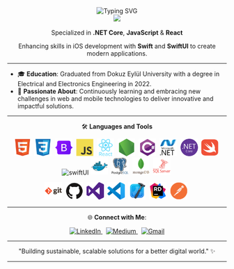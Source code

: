 
<div align="center">
    <img src="https://readme-typing-svg.demolab.com?font=Fira+Code&weight=600&size=28&duration=4000&pause=1000&color=3F83F8&center=true&vCenter=true&random=false&width=435&lines=Hi+there!+%F0%9F%91%8B;I'm+Mehmet+ALBAYRAK;Software+Developer;Welcome+to+my+Profile!" alt="Typing SVG" />
</div>

<div align="center">
    <img src="https://media2.giphy.com/media/qgQUggAC3Pfv687qPC/giphy.gif" width="300"/>
</div>

<div align="center">
  <p>
    Specialized in <strong>.NET Core</strong>, <strong>JavaScript</strong> & <strong>React</strong>
  </p>
  <p>
    Enhancing skills in iOS development with <strong>Swift</strong> and <strong>SwiftUI</strong> to create modern applications.
  </p>
</div>


---

- 🎓 **Education**: Graduated from Dokuz Eylül University with a degree in Electrical and Electronics Engineering in 2022.  
- 🌱 **Passionate About**: Continuously learning and embracing new challenges in web and mobile technologies to deliver innovative and impactful solutions.  


---
<div align="center">

🛠️ **Languages and Tools**
  
  <img src="https://github.com/devicons/devicon/blob/master/icons/html5/html5-original.svg" title="HTML5" alt="HTML" width="40" height="40"/>&nbsp;
  <img src="https://github.com/devicons/devicon/blob/master/icons/css3/css3-original.svg"  title="CSS3" alt="CSS" width="40" height="40"/>&nbsp;
  <img src="https://github.com/devicons/devicon/blob/master/icons/bootstrap/bootstrap-original.svg" title="Bootstrap" alt="Bootstrap" width="40" height="40"/>&nbsp;
  <img src="https://github.com/devicons/devicon/blob/master/icons/javascript/javascript-original.svg" title="JavaScript" alt="JavaScript" width="40" height="40"/>&nbsp;
  <img src="https://github.com/devicons/devicon/blob/master/icons/react/react-original-wordmark.svg" title="React" alt="React" width="40" height="40"/>&nbsp;
  <img src="https://github.com/devicons/devicon/blob/master/icons/nodejs/nodejs-original.svg" title="Node.js" alt="Node.js" width="40" height="40"/>&nbsp;
  <img src="https://github.com/devicons/devicon/blob/master/icons/csharp/csharp-original.svg" title="CSharp" alt="CSharp" width="40" height="40"/>&nbsp;
  <img src="https://github.com/devicons/devicon/blob/master/icons/dot-net/dot-net-original-wordmark.svg" title=".NET Framework" alt=".NET Framework" width="40" height="40"/>&nbsp;
  <img src="https://github.com/devicons/devicon/blob/master/icons/dotnetcore/dotnetcore-original.svg" title=".NET Core" alt=".NET Core" width="40" height="40"/>&nbsp;
  <img src="https://github.com/devicons/devicon/blob/master/icons/swift/swift-original.svg" title="Swift" alt="Swift" width="40" height="40"/>&nbsp;
  <img width="40" alt="swiftUI" src="https://github.com/user-attachments/assets/ae7db6ce-99c5-4286-82a9-281183b5edb3" title="SwiftUI" />
  <img src="https://github.com/devicons/devicon/blob/master/icons/docker/docker-original.svg" title="Docker" alt="Docker" width="40" height="40"/>&nbsp;
  <img src="https://github.com/devicons/devicon/blob/master/icons/postgresql/postgresql-original-wordmark.svg" title="Postgresql" alt="Sql" width="40" height="40"/>&nbsp;
  <img src="https://github.com/devicons/devicon/blob/master/icons/mongodb/mongodb-original-wordmark.svg" title="MongoDB" alt="MongoDB" width="40" height="40"/>&nbsp;
  <img src="https://github.com/devicons/devicon/blob/master/icons/microsoftsqlserver/microsoftsqlserver-plain-wordmark.svg" title="Sql Server" alt="Sql" width="40" height="40"/>&nbsp;

  <img src="https://github.com/devicons/devicon/blob/master/icons/git/git-original-wordmark.svg" title="Git" alt="Git" width="40" height="40"/>&nbsp;
  <img src="https://github.com/devicons/devicon/blob/master/icons/github/github-original.svg" title="Github" alt="Github" width="40" height="40"/>&nbsp;
  <img src="https://github.com/devicons/devicon/blob/master/icons/visualstudio/visualstudio-plain.svg" title="Visual Studio" alt="Visual Studio" width="40" height="40"/>&nbsp;
  <img src="https://github.com/devicons/devicon/blob/master/icons/vscode/vscode-original.svg" title="Visual Studio Code" alt="Visual Studio Code" width="40" height="40"/>&nbsp;
  <img src="https://github.com/devicons/devicon/blob/master/icons/xcode/xcode-original.svg" title="Xcode" alt="Xcode" width="40" height="40"/>&nbsp;
  <img src="https://github.com/devicons/devicon/blob/master/icons/rider/rider-original.svg" title="Rider" alt="Rider" width="40" height="40"/>&nbsp;
  <img src="https://github.com/devicons/devicon/blob/master/icons/postman/postman-original.svg" title="Postman" alt="Postman" width="40" height="40"/>&nbsp;

</div>

---

<div align="center">

🌐 **Connect with Me**:

<a href="https://www.linkedin.com/in/mehmetalbayrakdeu/" target="_blank">
  <img src="https://img.icons8.com/color/48/000000/linkedin.png" title="LinkedIn" alt="LinkedIn" width="40" height="40"/>
</a>&nbsp;
<a href="https://medium.com/@albayrakmehmetdeu" target="_blank">
  <img src="https://img.icons8.com/color/48/000000/medium-logo.png" title="Medium" alt="Medium" width="40" height="40"/>
</a>&nbsp;
<a href="mailto:albayrakmehmetdeu@gmail.com" target="_blank">
  <img src="https://img.icons8.com/color/48/000000/gmail-new.png" title="Gmail" alt="Gmail" width="40" height="40"/>
</a>

</div>

---

<div align="center">
  "Building sustainable, scalable solutions for a better digital world." ✨
</div>

---



